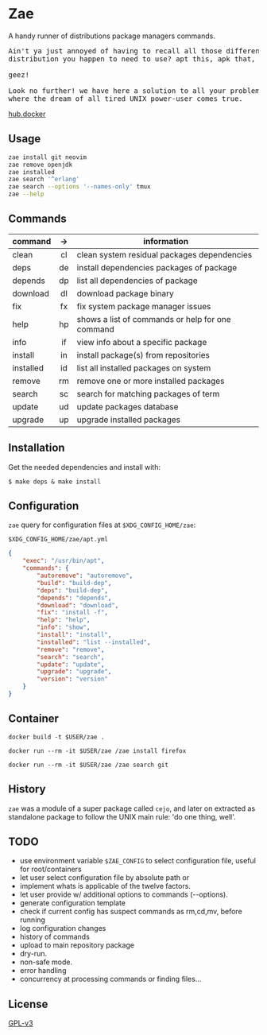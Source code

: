 # Zae

A handy runner of distributions package managers commands. 

<pre>
Ain't ya just annoyed of having to recall all those different commands of every
distribution you happen to need to use? apt this, apk that, dnf those...

geez!

Look no further! we have here a solution to all your problems: `zae`,
where the dream of all tired UNIX power-user comes true.
</pre>

[hub.docker](https://hub.docker.com/r/easbarbosa/zae)

## Usage

```sh
zae install git neovim
zae remove openjdk
zae installed
zae search '^erlang'
zae search --options '--names-only' tmux
zae --help
```

## Commands

| command   | -> | information                                      |
|-----------|:--:|--------------------------------------------------|
| clean     | cl | clean system residual packages dependencies      |
| deps      | de | install dependencies packages of package         |
| depends   | dp | list all dependencies of package                 |
| download  | dl | download package binary                          |
| fix       | fx | fix system package manager issues                |
| help      | hp | shows a list of commands or help for one command |
| info      | if | view info about a specific package               |
| install   | in | install package(s) from repositories             |
| installed | id | list all installed packages on system            |
| remove    | rm | remove one or more installed packages            |
| search    | sc | search for matching packages of term             |
| update    | ud | update packages database                         |
| upgrade   | up | upgrade installed packages                       |

## Installation

Get the needed dependencies and install with:

    $ make deps & make install

## Configuration

`zae` query for configuration files at `$XDG_CONFIG_HOME/zae`:

`$XDG_CONFIG_HOME/zae/apt.yml`

```json
{
    "exec": "/usr/bin/apt",
    "commands": {
        "autoremove": "autoremove",
        "build": "build-dep",
        "deps": "build-dep",
        "depends": "depends",
        "download": "download",
        "fix": "install -f",
        "help": "help",
        "info": "show",
        "install": "install",
        "installed": "list --installed",
        "remove": "remove",
        "search": "search",
        "update": "update",
        "upgrade": "upgrade",
        "version": "version"
    }
}
```


## Container

    docker build -t $USER/zae .

    docker run --rm -it $USER/zae /zae install firefox

    docker run --rm -it $USER/zae /zae search git


## History

`zae` was a module of a super package called `cejo`, and later on extracted
as standalone package to follow the UNIX main rule: 'do one thing, well'.

## TODO

- use environment variable `$ZAE_CONFIG` to select configuration file, useful for root/containers
- let user select configuration file by absolute path or
- implement whats is applicable of the twelve factors.
- let user provide w/ additional options to commands (--options).
- generate configuration template
- check if current config has suspect commands as rm,cd,mv, before running
- log configuration changes
- history of commands
- upload to main repository package
- dry-run.
- non-safe mode.
- error handling
- concurrency at processing commands or finding files...

## License

[GPL-v3](https://www.gnu.org/licenses/gpl-3.0.en.html)
